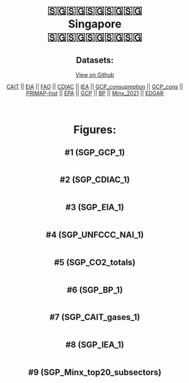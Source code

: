 
<center>
<h1 align="center">
🇸🇬🇸🇬🇸🇬🇸🇬🇸🇬
<br>
Singapore
<br>
🇸🇬🇸🇬🇸🇬🇸🇬🇸🇬
</h1>
<h2>Datasets:</h2>
<p><a href="https://github.com/dquintani/GreenhouseData/tree/master/country_data/SGP_Singapore/data">View on Github</a>
<br></p><p><a href="data/SGP_CAIT.csv">CAIT</a> || <a href="data/SGP_EIA.csv">EIA</a> || <a href="data/SGP_FAO.csv">FAO</a> || <a href="data/SGP_CDIAC.csv">CDIAC</a> || <a href="data/SGP_IEA.csv">IEA</a> || <a href="data/SGP_GCP_consupmption.csv">GCP_consupmption</a> || <a href="data/SGP_GCP_cons.csv">GCP_cons</a> || <a href="data/SGP_PRIMAP-hist.csv">PRIMAP-hist</a> || <a href="data/SGP_EPA.csv">EPA</a> || <a href="data/SGP_GCP.csv">GCP</a> || <a href="data/SGP_BP.csv">BP</a> || <a href="data/SGP_Minx_2021.csv">Minx_2021</a> || <a href="data/SGP_EDGAR.csv">EDGAR</a></p><p><br></p>
<h1>Figures:</h1><h2>#1 (SGP_GCP_1)</h2>
<p><img alt="" src="figures/SGP_GCP_1.png" /></p><h2>#2 (SGP_CDIAC_1)</h2>
<p><img alt="" src="figures/SGP_CDIAC_1.png" /></p><h2>#3 (SGP_EIA_1)</h2>
<p><img alt="" src="figures/SGP_EIA_1.png" /></p><h2>#4 (SGP_UNFCCC_NAI_1)</h2>
<p><img alt="" src="figures/SGP_UNFCCC_NAI_1.png" /></p><h2>#5 (SGP_CO2_totals)</h2>
<p><img alt="" src="figures/SGP_CO2_totals.png" /></p><h2>#6 (SGP_BP_1)</h2>
<p><img alt="" src="figures/SGP_BP_1.png" /></p><h2>#7 (SGP_CAIT_gases_1)</h2>
<p><img alt="" src="figures/SGP_CAIT_gases_1.png" /></p><h2>#8 (SGP_IEA_1)</h2>
<p><img alt="" src="figures/SGP_IEA_1.png" /></p><h2>#9 (SGP_Minx_top20_subsectors)</h2>
<p><img alt="" src="figures/SGP_Minx_top20_subsectors.png" /></p>